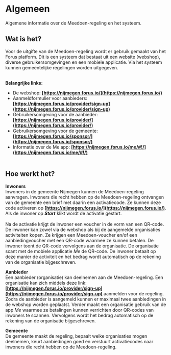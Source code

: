 # Algemeen

Algemene informatie over de Meedoen-regeling en het systeem.
&nbsp;

## Wat is het?
Voor de uitgifte van de Meedoen-regeling wordt er gebruik gemaakt van het Forus platform. Dit is een systeem dat bestaat uit een website (webshop), diverse gebruikersomgevingen en een mobiele applicatie. Via het systeem kunnen gemeentelijke regelingen worden uitgegeven.
<br />&nbsp;

**Belangrijke links:**
- De webshop: **[https://nijmegen.forus.io/](https://nijmegen.forus.io/)**
- Aanmeldformulier voor aanbieders: **[https://nijmegen.forus.io/provider/sign-up](https://nijmegen.forus.io/provider/sign-up)**
- Gebruikersomgeving voor de aanbieder: **[https://nijmegen.forus.io/provider/](https://nijmegen.forus.io/provider/)**
- Gebruikersomgeving voor de gemeente: **[https://nijmegen.forus.io/sponsor/](https://nijmegen.forus.io/sponsor/)**
- Informatie over de Me app: **[https://nijmegen.forus.io/me/#!/](https://nijmegen.forus.io/me/#!/)**
<br />&nbsp;

## Hoe werkt het?
**Inwoners** <br />
Inwoners in de gemeente Nijmegen kunnen de Meedoen-regeling aanvragen. Inwoners die recht hebben op de Meedoen-regeling ontvangen van de gemeente een brief met daarin een activatiecode. Ze kunnen deze code activeren op **[https://nijmegen.forus.io/](https://nijmegen.forus.io/)**. Als de inwoner op **_Start_** klikt wordt de activatie gestart.
<br /><br />
Na de activatie krijgt de inwoner een voucher in de vorm van een QR-code. De inwoner kan zowel via de webshop als bij de aangemelde organisaties activiteiten kopen. Ze krijgen een Meedoen-voucher en/of een aanbiedingvoucher met een QR-code waarmee ze kunnen betalen. De inwoner toont de QR-code vervolgens aan de organisatie. De organisatie scant met de mobiele applicatie _Me_ de QR-code. De inwoner betaalt op deze manier de activiteit en het bedrag wordt automatisch op de rekening van de organisatie bijgeschreven.
&nbsp;

**Aanbieder** <br />
Een aanbieder (organisatie) kan deelnemen aan de Meedoen-regeling. Een organisatie kan zich middels deze link:
**[https://nijmegen.forus.io/provider/sign-up](https://nijmegen.forus.io/provider/sign-up)** aanmelden voor de regeling. Zodra de aanbieder is aangemeld kunnen er maximaal twee aanbiedingen in de webshop worden geplaatst. Verder maakt een organisatie gebruik van de app _Me_ waarmee ze betalingen kunnen verrichten door QR-codes van inwoners te scannen. Vervolgens wordt het bedrag automatisch op de rekening van de organisatie bijgeschreven.
&nbsp;

**Gemeente** <br />
De gemeente maakt de regeling, bepaalt welke organisaties mogen deelnemen, keurt aanbiedingen goed en verstuurt activatiecodes naar inwoners die recht hebben op de Meedoen-regeling.
&nbsp;
